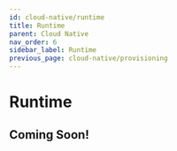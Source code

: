 ```yaml
---
id: cloud-native/runtime
title: Runtime
parent: Cloud Native
nav_order: 6
sidebar_label: Runtime
previous_page: cloud-native/provisioning
---
```


# Runtime

## Coming Soon!